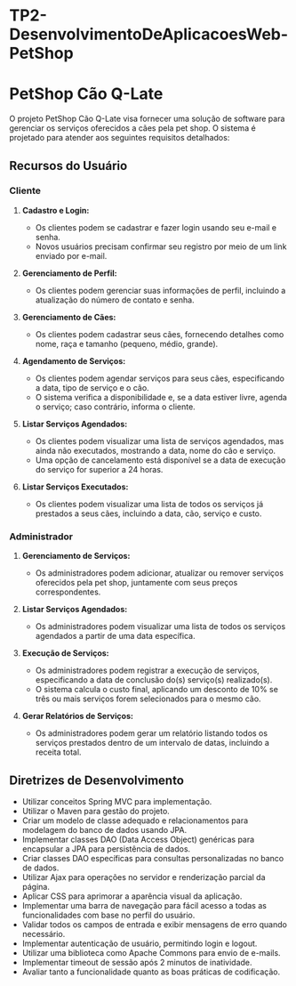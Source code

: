 # TP2-DesenvolvimentoDeAplicacoesWeb-PetShop

 # PetShop Cão Q-Late

O projeto PetShop Cão Q-Late visa fornecer uma solução de software para gerenciar os serviços oferecidos a cães pela pet shop. O sistema é projetado para atender aos seguintes requisitos detalhados:

## Recursos do Usuário

### Cliente

1. **Cadastro e Login:**
   - Os clientes podem se cadastrar e fazer login usando seu e-mail e senha.
   - Novos usuários precisam confirmar seu registro por meio de um link enviado por e-mail.

2. **Gerenciamento de Perfil:**
   - Os clientes podem gerenciar suas informações de perfil, incluindo a atualização do número de contato e senha.

3. **Gerenciamento de Cães:**
   - Os clientes podem cadastrar seus cães, fornecendo detalhes como nome, raça e tamanho (pequeno, médio, grande).

4. **Agendamento de Serviços:**
   - Os clientes podem agendar serviços para seus cães, especificando a data, tipo de serviço e o cão.
   - O sistema verifica a disponibilidade e, se a data estiver livre, agenda o serviço; caso contrário, informa o cliente.

5. **Listar Serviços Agendados:**
   - Os clientes podem visualizar uma lista de serviços agendados, mas ainda não executados, mostrando a data, nome do cão e serviço.
   - Uma opção de cancelamento está disponível se a data de execução do serviço for superior a 24 horas.

6. **Listar Serviços Executados:**
   - Os clientes podem visualizar uma lista de todos os serviços já prestados a seus cães, incluindo a data, cão, serviço e custo.

### Administrador

1. **Gerenciamento de Serviços:**
   - Os administradores podem adicionar, atualizar ou remover serviços oferecidos pela pet shop, juntamente com seus preços correspondentes.

2. **Listar Serviços Agendados:**
   - Os administradores podem visualizar uma lista de todos os serviços agendados a partir de uma data específica.

3. **Execução de Serviços:**
   - Os administradores podem registrar a execução de serviços, especificando a data de conclusão do(s) serviço(s) realizado(s).
   - O sistema calcula o custo final, aplicando um desconto de 10% se três ou mais serviços forem selecionados para o mesmo cão.

4. **Gerar Relatórios de Serviços:**
   - Os administradores podem gerar um relatório listando todos os serviços prestados dentro de um intervalo de datas, incluindo a receita total.

## Diretrizes de Desenvolvimento

- Utilizar conceitos Spring MVC para implementação.
- Utilizar o Maven para gestão do projeto.
- Criar um modelo de classe adequado e relacionamentos para modelagem do banco de dados usando JPA.
- Implementar classes DAO (Data Access Object) genéricas para encapsular a JPA para persistência de dados.
- Criar classes DAO específicas para consultas personalizadas no banco de dados.
- Utilizar Ajax para operações no servidor e renderização parcial da página.
- Aplicar CSS para aprimorar a aparência visual da aplicação.
- Implementar uma barra de navegação para fácil acesso a todas as funcionalidades com base no perfil do usuário.
- Validar todos os campos de entrada e exibir mensagens de erro quando necessário.
- Implementar autenticação de usuário, permitindo login e logout.
- Utilizar uma biblioteca como Apache Commons para envio de e-mails.
- Implementar timeout de sessão após 2 minutos de inatividade.
- Avaliar tanto a funcionalidade quanto as boas práticas de codificação.


